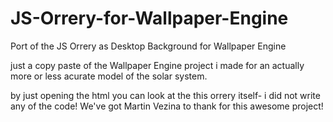 # JS-Orrery-for-Wallpaper-Engine
Port of the JS Orrery as Desktop Background for Wallpaper Engine

just a copy paste of the Wallpaper Engine project i made for an actually more or less acurate model of the solar system. 

by just opening the html you can look at the this orrery itself- i did not write any of the code! We've got Martin Vezina to thank for this awesome project!
